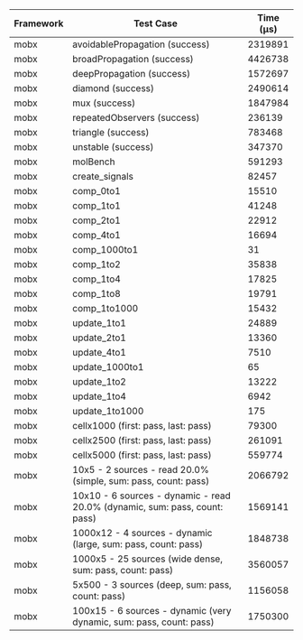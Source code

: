 | Framework | Test Case | Time (μs) |
| --- | --- | --- |
| mobx | avoidablePropagation (success) | 2319891 |
| mobx | broadPropagation (success) | 4426738 |
| mobx | deepPropagation (success) | 1572697 |
| mobx | diamond (success) | 2490614 |
| mobx | mux (success) | 1847984 |
| mobx | repeatedObservers (success) | 236139 |
| mobx | triangle (success) | 783468 |
| mobx | unstable (success) | 347370 |
| mobx | molBench | 591293 |
| mobx | create_signals | 82457 |
| mobx | comp_0to1 | 15510 |
| mobx | comp_1to1 | 41248 |
| mobx | comp_2to1 | 22912 |
| mobx | comp_4to1 | 16694 |
| mobx | comp_1000to1 | 31 |
| mobx | comp_1to2 | 35838 |
| mobx | comp_1to4 | 17825 |
| mobx | comp_1to8 | 19791 |
| mobx | comp_1to1000 | 15432 |
| mobx | update_1to1 | 24889 |
| mobx | update_2to1 | 13360 |
| mobx | update_4to1 | 7510 |
| mobx | update_1000to1 | 65 |
| mobx | update_1to2 | 13222 |
| mobx | update_1to4 | 6942 |
| mobx | update_1to1000 | 175 |
| mobx | cellx1000 (first: pass, last: pass) | 79300 |
| mobx | cellx2500 (first: pass, last: pass) | 261091 |
| mobx | cellx5000 (first: pass, last: pass) | 559774 |
| mobx | 10x5 - 2 sources - read 20.0% (simple, sum: pass, count: pass) | 2066792 |
| mobx | 10x10 - 6 sources - dynamic - read 20.0% (dynamic, sum: pass, count: pass) | 1569141 |
| mobx | 1000x12 - 4 sources - dynamic (large, sum: pass, count: pass) | 1848738 |
| mobx | 1000x5 - 25 sources (wide dense, sum: pass, count: pass) | 3560057 |
| mobx | 5x500 - 3 sources (deep, sum: pass, count: pass) | 1156058 |
| mobx | 100x15 - 6 sources - dynamic (very dynamic, sum: pass, count: pass) | 1750300 |
